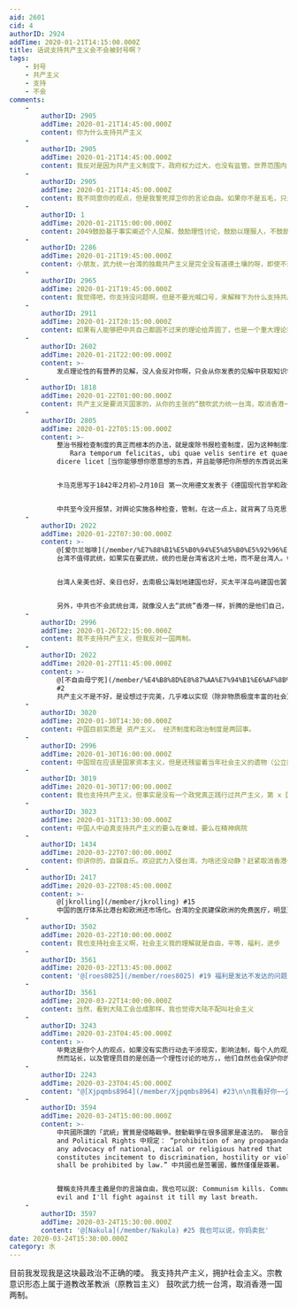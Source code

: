 ```yaml
---
aid: 2601
cid: 4
authorID: 2924
addTime: 2020-01-21T14:15:00.000Z
title: 话说支持共产主义会不会被封号啊？
tags:
    - 封号
    - 共产主义
    - 支持
    - 不会
comments:
    -
        authorID: 2905
        addTime: 2020-01-21T14:45:00.000Z
        content: 你为什么支持共产主义
    -
        authorID: 2905
        addTime: 2020-01-21T14:45:00.000Z
        content: 我反对是因为共产主义制度下，政府权力过大，也没有监管。世界范围内，没有任何成功的共产主义社会。并且共产主义会削弱劳动积极性。
    -
        authorID: 2905
        addTime: 2020-01-21T14:45:00.000Z
        content: 我不同意你的观点，但是我誓死捍卫你的言论自由。如果你不是五毛，只是自己认为共产主义是好的，那就欢迎来讨论。
    -
        authorID: 1
        addTime: 2020-01-21T15:00:00.000Z
        content: 2049鼓励基于事实阐述个人见解，鼓励理性讨论，鼓励以理服人，不鼓励空喊口号。
    -
        authorID: 2286
        addTime: 2020-01-21T19:45:00.000Z
        content: 小朋友，武力统一台湾的独裁共产主义是完全没有道德土壤的呀，即使不封号，跟封号有着一样的效果呀。
    -
        authorID: 2965
        addTime: 2020-01-21T19:45:00.000Z
        content: 我觉得吧，你支持没问题啊，但是不要光喊口号，来解释下为什么支持共产主义，武统台湾
    -
        authorID: 2911
        addTime: 2020-01-21T20:15:00.000Z
        content: 如果有人能够把中共自己都圆不过来的理论给弄圆了，也是一个重大理论突破。
    -
        authorID: 2602
        addTime: 2020-01-21T22:00:00.000Z
        content: >-
            发点理论性的有营养的见解，没人会反对你啊，只会从你发表的见解中获取知识学习，从而支持你。但是如果你已知发口号，我总有天要屏蔽你的。没人会封你号，就怕你到时候一个人碎碎念没人理你。
    -
        authorID: 1818
        addTime: 2020-01-22T01:00:00.000Z
        content: 共产主义是要消灭国家的，从你的主张的“鼓吹武力统一台湾，取消香港一国两制”来看，这是共产主义的反面“国家主义”。
    -
        authorID: 2805
        addTime: 2020-01-22T05:15:00.000Z
        content: >-
            整治书报检查制度的真正而根本的办法，就是废除书报检查制度，因为这种制度本身是恶劣的，可是各种制度却比人更有力量。我们的意见可能是正确的，也可能是不正确的，不过无论如何，新的检查令终究会使普鲁士的作者要么获得更多的现实的自由，要么获得更多的观念的自由，也就是获得更多的意识。
            　　Rara temporum felicitas, ubi quae velis sentire et quae sentias
            dicere licet［当你能够想你愿意想的东西，并且能够把你所想的东西说出来的时候，这是非常幸福的时候］


            卡马克思写于1842年2月初—2月10日 第一次用德文发表于《德国现代哲学和政论界轶文集》1843年版第1卷 署名：莱茵省一居民


            中共至今没开报禁，对舆论实施各种检查，管制，在这一点上，就背离了马克思，是个叛徒。同1842年的普鲁士一个鸟样。
    -
        authorID: 2022
        addTime: 2020-01-22T07:30:00.000Z
        content: >-
            @[爱尔兰咖啡](/member/%E7%88%B1%E5%B0%94%E5%85%B0%E5%92%96%E5%95%A1) #6
            台湾不值得武统，如果实在要武统，统的也是台湾省这片土地，而不是台湾人。中国之所以强大，民族内生的凝聚力时第一位的，无论是核心的汉儒文化也好，或是笼统的中华民族泛中华概念也好，凝聚是所有进步、发展、强大的核心基础。


            台湾人亲美也好、亲日也好，去南极公海划地建国也好，买太平洋岛屿建国也罢，离心离德的台湾年轻人，中国的土地不欢迎他们。


            另外，中共也不会武统台湾，就像没人去“武统”香港一样，折腾的是他们自己，衰落的也是他们的经济。中共有很多的不足和缺点，但谈及中共这个体量的政府去“武统”港台，说得不好听些，怕是港台独派也太看得起自己了。
    -
        authorID: 2996
        addTime: 2020-01-26T22:15:00.000Z
        content: 我不支持共产主义，但我反对一国两制。
    -
        authorID: 2022
        addTime: 2020-01-27T11:45:00.000Z
        content: >-
            @[不自由毋宁死](/member/%E4%B8%8D%E8%87%AA%E7%94%B1%E6%AF%8B%E5%AE%81%E6%AD%BB)
            #2
            共产主义不是不好，是设想过于完美，几乎难以实现（除非物质极度丰富的社会）。目前中国也不是共产主义，而是社会主义（以集体利益为主，也保障个人利益）。
    -
        authorID: 3020
        addTime: 2020-01-30T14:30:00.000Z
        content: 中国目前实质是 资产主义。 经济制度和政治制度是两回事。
    -
        authorID: 2996
        addTime: 2020-01-30T16:00:00.000Z
        content: 中国现在应该是国家资本主义，但是还残留着当年社会主义的遗物（公立医疗，国企...）。
    -
        authorID: 3019
        addTime: 2020-01-30T17:00:00.000Z
        content: 我也支持共产主义，但事实是没有一个政党真正践行过共产主义，第 x 国际也早名存实亡。
    -
        authorID: 3023
        addTime: 2020-01-31T13:30:00.000Z
        content: 中国人中迫真支持共产主义的要么在秦城，要么在精神病院
    -
        authorID: 1434
        addTime: 2020-03-22T07:00:00.000Z
        content: 你讲你的，自娱自乐。欢迎武力入侵台湾，为啥还没动静？赶紧取消香港一国两制，怎么还没动静。
    -
        authorID: 2417
        addTime: 2020-03-22T08:45:00.000Z
        content: >-
            @[jkrolling](/member/jkrolling) #15
            中国的医疗体系比港台和欧洲还市场化。台湾的全民建保欧洲的免费医疗，明显更接近社会主义。
    -
        authorID: 3502
        addTime: 2020-03-22T10:00:00.000Z
        content: 我也支持社会主义啊，社会主义我的理解就是自由，平等，福利，进步
    -
        authorID: 3561
        addTime: 2020-03-22T13:45:00.000Z
        content: '@[roes8025](/member/roes8025) #19 福利是发达不发达的问题，而社会与资本主要在所有制。'
    -
        authorID: 3561
        addTime: 2020-03-22T14:00:00.000Z
        content: 当然，看到大陆工会怂成那样，我也觉得大陆不配叫社会主义
    -
        authorID: 3243
        addTime: 2020-03-23T04:45:00.000Z
        content: >-
            毕竟这是你个人的观点，如果没有实质行动去干涉现实，影响法制，每个人的观点都会被保护。 但是这是私人论坛，理论上没有负责言论自由的义务，
            然而站长，以及管理员目的是创造一个理性讨论的地方，，他们自然也会保护你的观点发表权利, 你当然不会被封号
    -
        authorID: 2243
        addTime: 2020-03-23T04:45:00.000Z
        content: "@[Xjpqmbs8964](/member/Xjpqmbs8964) #23\n\n我看好你~~公共空间概念都没搞清楚大喊言论自由还要扯旗：真理越辩越明\U0001F602"
    -
        authorID: 3594
        addTime: 2020-03-24T15:00:00.000Z
        content: >-
            中共國所謂的「武統」實質是侵略戰爭。鼓動戰爭在很多國家是違法的。 聯合國 International Covenant on Civil
            and Political Rights 中规定： “prohibition of any propaganda for war and
            any advocacy of national, racial or religious hatred that
            constitutes incitement to discrimination, hostility or violence
            shall be prohibited by law.” 中共國也是签署國，雖然僅僅是簽署。


            聲稱支持共產主義是你的言論自由，我也可以説: Communism kills. Communist totalitarianism is
            evil and I'll fight against it till my last breath.
    -
        authorID: 3597
        addTime: 2020-03-24T15:30:00.000Z
        content: '@[Nakula](/member/Nakula) #25 我也可以说，你妈卖批'
date: 2020-03-24T15:30:00.000Z
category: 水
---
```


目前我发现我是这块最政治不正确的喽。 我支持共产主义，拥护社会主义。宗教意识形态上属于道教改革教派（原教旨主义） 鼓吹武力统一台湾，取消香港一国两制。
